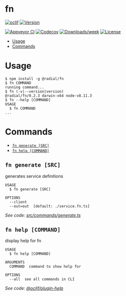 fn
==



[![oclif](https://img.shields.io/badge/cli-oclif-brightgreen.svg)](https://oclif.io)
[![Version](https://img.shields.io/npm/v/fn.svg)](https://npmjs.org/package/fn)

[![Appveyor CI](https://ci.appveyor.com/api/projects/status/github/packages/fn?branch=master&svg=true)](https://ci.appveyor.com/project/packages/fn/branch/master)
[![Codecov](https://codecov.io/gh/packages/fn/branch/master/graph/badge.svg)](https://codecov.io/gh/packages/fn)
[![Downloads/week](https://img.shields.io/npm/dw/fn.svg)](https://npmjs.org/package/fn)
[![License](https://img.shields.io/npm/l/fn.svg)](https://github.com/packages/fn/blob/master/package.json)

<!-- toc -->
* [Usage](#usage)
* [Commands](#commands)
<!-- tocstop -->
# Usage
<!-- usage -->
```sh-session
$ npm install -g @radial/fn
$ fn COMMAND
running command...
$ fn (-v|--version|version)
@radial/fn/0.2.3 darwin-x64 node-v8.11.3
$ fn --help [COMMAND]
USAGE
  $ fn COMMAND
...
```
<!-- usagestop -->
# Commands
<!-- commands -->
* [`fn generate [SRC]`](#fn-generate-src)
* [`fn help [COMMAND]`](#fn-help-command)

## `fn generate [SRC]`

generates service definitions

```
USAGE
  $ fn generate [SRC]

OPTIONS
  --client
  --out=out  [default: ./service.fn.ts]
```

_See code: [src/commands/generate.ts](https://github.com/packages/fn/blob/v0.2.3/src/commands/generate.ts)_

## `fn help [COMMAND]`

display help for fn

```
USAGE
  $ fn help [COMMAND]

ARGUMENTS
  COMMAND  command to show help for

OPTIONS
  --all  see all commands in CLI
```

_See code: [@oclif/plugin-help](https://github.com/oclif/plugin-help/blob/v2.0.5/src/commands/help.ts)_
<!-- commandsstop -->
